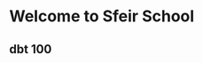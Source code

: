 <!-- .slide: class="first-slide" sfeir-level="1" sfeir-techno="dbt" -->
# **Welcome to Sfeir School**
## **dbt 100**
